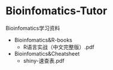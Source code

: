 # Bioinfomatics-Tutor
Bioinfomatics学习资料
* Bioinfomatics&R-books
  - R语言实战（中文完整版）.pdf
* Bioinfomatics&Cheatsheet
  - shiny-速查表.pdf
